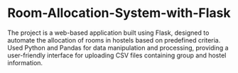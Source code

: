 # Room-Allocation-System-with-Flask
The project is a web-based application built using Flask, designed to automate the allocation of rooms in hostels based on predefined criteria. Used Python and Pandas for data manipulation and processing, providing a user-friendly interface for uploading CSV files containing group and hostel information. 
